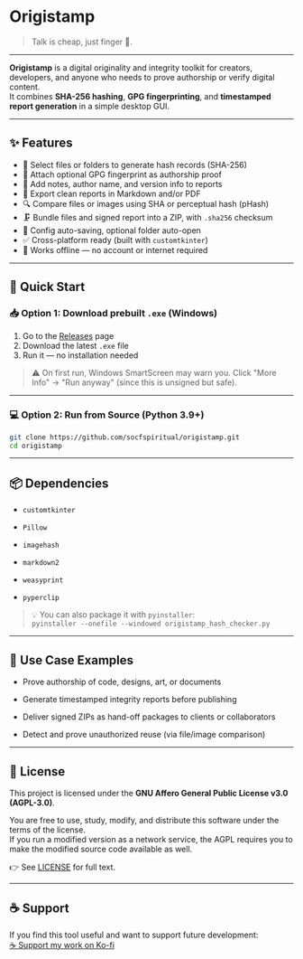# Origistamp

> Talk is cheap, just finger 🖕.

---

**Origistamp** is a digital originality and integrity toolkit for creators, developers, and anyone who needs to prove authorship or verify digital content.  
It combines **SHA-256 hashing**, **GPG fingerprinting**, and **timestamped report generation** in a simple desktop GUI.

---

## ✨ Features

- 📂 Select files or folders to generate hash records (SHA-256)
- 🔐 Attach optional GPG fingerprint as authorship proof
- 📝 Add notes, author name, and version info to reports
- 📄 Export clean reports in Markdown and/or PDF
- 🔍 Compare files or images using SHA or perceptual hash (pHash)
- 🗜️ Bundle files and signed report into a ZIP, with `.sha256` checksum
- 💾 Config auto-saving, optional folder auto-open
- ✅ Cross-platform ready (built with `customtkinter`)
- 🧾 Works offline — no account or internet required

---

## 🚀 Quick Start

### 📥 Option 1: Download prebuilt `.exe` (Windows)

1. Go to the [Releases](https://github.com/socfspiritual/origistamp/releases) page
2. Download the latest `.exe` file
3. Run it — no installation needed

> ⚠️ On first run, Windows SmartScreen may warn you. Click "More Info" → "Run anyway" (since this is unsigned but safe).

---

### 💻 Option 2: Run from Source (Python 3.9+)

```bash
git clone https://github.com/socfspiritual/origistamp.git
cd origistamp
```

---

## 📦 Dependencies

- `customtkinter`

- `Pillow`

- `imagehash`

- `markdown2`

- `weasyprint`

- `pyperclip`

> 💡 You can also package it with `pyinstaller`:  
> `pyinstaller --onefile --windowed origistamp_hash_checker.py`

---

## 🧪 Use Case Examples

- Prove authorship of code, designs, art, or documents

- Generate timestamped integrity reports before publishing

- Deliver signed ZIPs as hand-off packages to clients or collaborators

- Detect and prove unauthorized reuse (via file/image comparison)

---

## 📜 License

This project is licensed under the **GNU Affero General Public License v3.0 (AGPL-3.0)**.

You are free to use, study, modify, and distribute this software under the terms of the license.  
If you run a modified version as a network service, the AGPL requires you to make the modified source code available as well.

👉 See [LICENSE](LICENSE) for full text.

---

## ☕ Support

If you find this tool useful and want to support future development:  
[☕ Support my work on Ko-fi](https://ko-fi.com/sfs)
